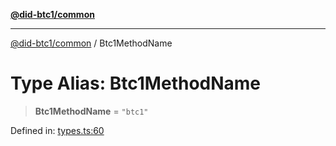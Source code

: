 [**@did-btc1/common**](../README.md)

***

[@did-btc1/common](../globals.md) / Btc1MethodName

# Type Alias: Btc1MethodName

> **Btc1MethodName** = `"btc1"`

Defined in: [types.ts:60](https://github.com/dcdpr/did-btc1-js/blob/751aedd75738c26882a2149e644ae32b9e424707/packages/common/src/types.ts#L60)
